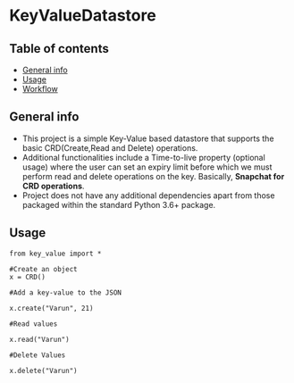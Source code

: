 # KeyValueDatastore
## Table of contents
* [General info](#general-info)
* [Usage](#Usage)
* [Workflow](#workflow)

## General info
* This project is a simple Key-Value based datastore that supports the basic CRD(Create,Read and Delete) operations.
* Additional functionalities include a Time-to-live property (optional usage) where the user can set an expiry limit before which we must perform read and delete operations on the key. Basically, **Snapchat for CRD operations**. 
* Project does not have any additional dependencies apart from those packaged within the standard Python 3.6+ package. 

## Usage
```
from key_value import *

#Create an object 
x = CRD()

#Add a key-value to the JSON

x.create("Varun", 21)

#Read values 

x.read("Varun")

#Delete Values

x.delete("Varun")
```


